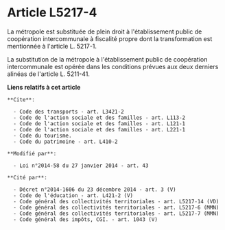 # Article L5217-4

La métropole est substituée de plein droit à l'établissement public de coopération intercommunale à fiscalité propre dont la
transformation est mentionnée à l'article L. 5217-1. 

La substitution de la métropole à l'établissement public de coopération intercommunale est opérée dans les conditions prévues
aux deux derniers alinéas de l'article L. 5211-41.

**Liens relatifs à cet article**

	**Cite**:

	  - Code des transports - art. L3421-2
	  - Code de l'action sociale et des familles - art. L113-2
	  - Code de l'action sociale et des familles - art. L121-1
	  - Code de l'action sociale et des familles - art. L221-1
	  - Code du tourisme.
	  - Code du patrimoine - art. L410-2

	**Modifié par**:

	  - Loi n°2014-58 du 27 janvier 2014 - art. 43

	**Cité par**:

	  - Décret n°2014-1606 du 23 décembre 2014 - art. 3 (V)
	  - Code de l'éducation - art. L421-2 (V)
	  - Code général des collectivités territoriales - art. L5217-14 (VD)
	  - Code général des collectivités territoriales - art. L5217-6 (MMN)
	  - Code général des collectivités territoriales - art. L5217-7 (MMN)
	  - Code général des impôts, CGI. - art. 1043 (V)
